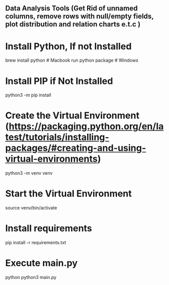 ## Data Analysis Tools (Get Rid of unnamed columns, remove rows with null/empty fields, plot distribution and relation charts e.t.c )

# Install Python, If not Installed

brew install python # Macbook
run python package # Windows

# Install PIP if Not Installed

python3 -m pip install

# Create the Virtual Environment (https://packaging.python.org/en/latest/tutorials/installing-packages/#creating-and-using-virtual-environments)

python3 -m venv venv

# Start the Virtual Environment

source venv/bin/activate

# Install requirements

pip install -r requirements.txt

# Execute main.py

python python3 main.py